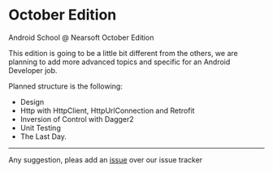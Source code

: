 # October Edition
Android School @ Nearsoft October Edition

This edition is going to be a little bit different from the others, we are planning to add more advanced topics and specific for an Android Developer job.

Planned structure is the following:

- Design
- Http with HttpClient, HttpUrlConnection and Retrofit
- Inversion of Control with Dagger2
- Unit Testing
- The Last Day.

---
Any suggestion, pleas add an [issue](https://github.com/Nearsoft/android-school/issues) over our issue tracker
